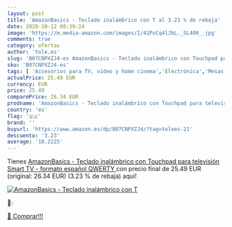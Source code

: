 ```yaml
---
layout: post
title: 'AmazonBasics - Teclado inalámbrico con T al 3.23 % de rebaja'
date: 2020-10-12 08:39:24
image: 'https://m.media-amazon.com/images/I/41PoCq4lJbL._SL400_.jpg'
comments: true
category: ofertas
author: 'tole.es'
slug: 'B07CNPXZJ4-es AmazonBasics - Teclado inalámbrico con Touchpad para...'
sku: 'B07CNPXZJ4-es'
tags: [ 'Accesorios para TV, vídeo y home cinema','Electrónica','Mesas y soportes para TV','Soportes de pared y techo para TV','TV, vídeo y home cinema','Televisores','smart','tv', ]
actualPrice: 25.49 EUR
currency: EUR
price: 25.49
comparePrice: 26.34 EUR
prodname: 'AmazonBasics - Teclado inalámbrico con Touchpad para televisión Smart TV - formato español  QWERTY '
country: 'es'
flag: '🇪🇸'
brand: ''
buyurl: 'https://www.amazon.es/dp/B07CNPXZJ4/?tag=tolees-21'
descuento: '3.23'
average: '18.2225'
---
```


Tienes [AmazonBasics - Teclado inalámbrico con Touchpad para televisión Smart TV - formato español  QWERTY ](https://www.amazon.es/dp/B07CNPXZJ4/?tag=tolees-21) con precio final de  25.49 EUR (original: 26.34 EUR) (3.23 %  de rebaja) aqui!

[![AmazonBasics - Teclado inalámbrico con T](https://m.media-amazon.com/images/I/41PoCq4lJbL._SL400_.jpg)](https://www.amazon.es/dp/B07CNPXZJ4/?tag=tolees-21)

🔎:


[🛒 Comprar!!!](https://www.amazon.es/dp/B07CNPXZJ4/?tag=tolees-21)

